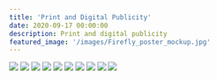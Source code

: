 ```yaml
---
title: 'Print and Digital Publicity'
date: 2020-09-17 00:00:00
description: Print and digital publicity
featured_image: '/images/Firefly_poster_mockup.jpg'
---
```


<div class="gallery" data-columns="4">
	<img src="/images/couch_poster.JPG">
	<img src="/hm_phone.jpg">
	<img src="/images/sudan_mockup.JPG">
	<img src="/images/onewitheternity.JPG">
	<img src="/images/kusama_banner.jpg">
	<img src="/images/benin.jpg">
	<img src="/images/cerise_site_mockup2.jpeg">
	<img src="/images/society.JPG">
	<img src="/images/alumni_design_show.jpg">
	<img src="/images/Lapland_mockup.jpg">

</div>
